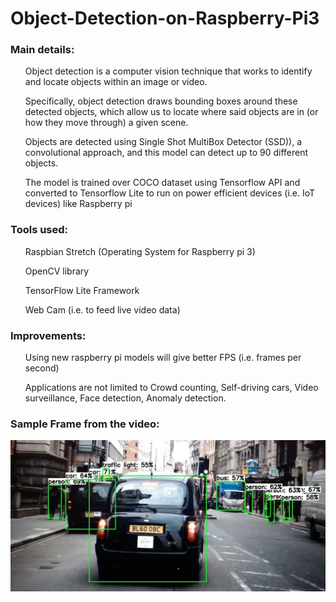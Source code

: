 # Object-Detection-on-Raspberry-Pi3

<h3>Main details:</h3>
<ul>Object detection is a computer vision technique that works to identify and locate objects within an image or video.</ul>

<ul>Specifically, object detection draws bounding boxes around these detected objects, which allow us to locate where said objects are in (or how they move through) a given scene. </ul>

<ul>Objects are detected using Single Shot MultiBox Detector (SSD)), a convolutional approach, and this model can detect up to 90 different objects. </ul>

<ul>The model is trained over COCO dataset using Tensorflow API and converted to Tensorflow Lite to run on power efficient devices (i.e. IoT devices) like Raspberry pi </ul>

<h3>Tools used:</h3>
<ul>Raspbian Stretch (Operating System for Raspberry pi 3)</ul>
<ul>OpenCV library</ul>
<ul>TensorFlow Lite Framework</ul>
<ul> Web Cam (i.e. to feed live video data) </ul>
  
<h3>Improvements:</h3>
<ul>Using new raspberry pi models will give better FPS (i.e. frames per second)</ul>
<ul>Applications are not limited to Crowd counting, Self-driving cars, Video surveillance, Face detection, Anomaly detection.</ul>

<h3>Sample Frame from the video:</h3>
<img src=https://github.com/nkrgit/Object-Detection-on-Raspberry-Pi3/blob/main/Sample_Frame.png title="hover text">
 
